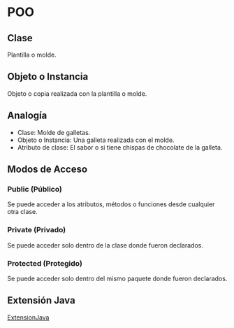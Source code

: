 # POO
## Clase
Plantilla o molde.

## Objeto o Instancia
Objeto o copia realizada con la plantilla o molde.

## Analogía
* Clase: Molde de galletas.
* Objeto o Instancia: Una galleta realizada con el molde.
* Atributo de clase: El sabor o si tiene chispas de chocolate de la galleta.

## Modos de Acceso

### Public (Público)
Se puede acceder a los atributos, métodos o funciones desde cualquier otra clase.

### Private (Privado)
Se puede acceder solo dentro de la clase donde fueron declarados.

### Protected (Protegido)
Se puede acceder solo dentro del mismo paquete donde fueron declarados.

## Extensión Java
[ExtensionJava](https://marketplace.visualstudio.com/items?itemName=vscjava.vscode-java-pack)